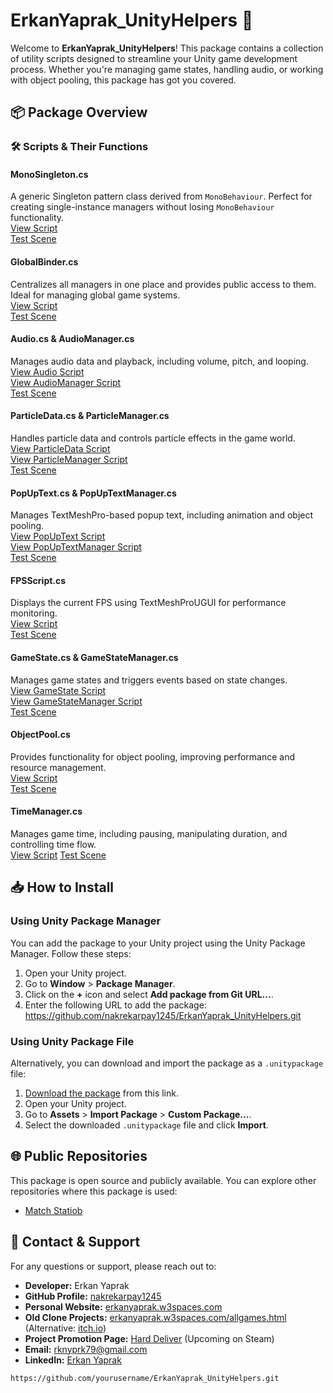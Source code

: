 # ErkanYaprak_UnityHelpers 🚀

Welcome to **ErkanYaprak_UnityHelpers**! This package contains a collection of utility scripts designed to streamline your Unity game development process. Whether you're managing game states, handling audio, or working with object pooling, this package has got you covered.

## 📦 Package Overview

### 🛠️ Scripts & Their Functions

#### **MonoSingleton.cs**
A generic Singleton pattern class derived from `MonoBehaviour`. Perfect for creating single-instance managers without losing `MonoBehaviour` functionality.  
[View Script](./Scripts/MonoSingleton.cs)  
[Test Scene](./Scenes/MonoSingletonTest.unity)

#### **GlobalBinder.cs**
Centralizes all managers in one place and provides public access to them. Ideal for managing global game systems.  
[View Script](./Scripts/GlobalBinder.cs)  
[Test Scene](./Scenes/GlobalBinderTest.unity)

#### **Audio.cs & AudioManager.cs**
Manages audio data and playback, including volume, pitch, and looping.  
[View Audio Script](./Scripts/Audio.cs)  
[View AudioManager Script](./Scripts/AudioManager.cs)  
[Test Scene](./Scenes/AudioManagerTest.unity)

#### **ParticleData.cs & ParticleManager.cs**
Handles particle data and controls particle effects in the game world.  
[View ParticleData Script](./Scripts/ParticleData.cs)  
[View ParticleManager Script](./Scripts/ParticleManager.cs)  
[Test Scene](./Scenes/ParticleManagerTest.unity)

#### **PopUpText.cs & PopUpTextManager.cs**
Manages TextMeshPro-based popup text, including animation and object pooling.  
[View PopUpText Script](./Scripts/PopUpText.cs)  
[View PopUpTextManager Script](./Scripts/PopUpTextManager.cs)  
[Test Scene](./Scenes/PopUpTextManagerTest.unity)

#### **FPSScript.cs**
Displays the current FPS using TextMeshProUGUI for performance monitoring.  
[View Script](./Scripts/FPSScript.cs)  
[Test Scene](./Scenes/FPSScriptTest.unity)

#### **GameState.cs & GameStateManager.cs**
Manages game states and triggers events based on state changes.  
[View GameState Script](./Scripts/GameState.cs)  
[View GameStateManager Script](./Scripts/GameStateManager.cs)  
[Test Scene](./Scenes/GameStateManagerTest.unity)

#### **ObjectPool.cs**
Provides functionality for object pooling, improving performance and resource management.  
[View Script](./Scripts/ObjectPool.cs)  
[Test Scene](./Scenes/ObjectPoolTest.unity)

#### **TimeManager.cs**
Manages game time, including pausing, manipulating duration, and controlling time flow.  
[View Script](./Scripts/_helpers/Time)
[Test Scene](./Scenes/TimeManagerTest.unity)


## 📥 How to Install

### Using Unity Package Manager

You can add the package to your Unity project using the Unity Package Manager. Follow these steps:

1. Open your Unity project.
2. Go to **Window** > **Package Manager**.
3. Click on the **+** icon and select **Add package from Git URL...**.
4. Enter the following URL to add the package: https://github.com/nakrekarpay1245/ErkanYaprak_UnityHelpers.git
   
### Using Unity Package File

Alternatively, you can download and import the package as a `.unitypackage` file:

1. [Download the package](https://github.com/nakrekarpay1245/ErkanYaprak_UnityHelpers/blob/main/ErkanYaprak_UnityHelpers/Assets/ErkanYaprak_UnityHelpers.unitypackage) from this link.
2. Open your Unity project.
3. Go to **Assets** > **Import Package** > **Custom Package...**.
4. Select the downloaded `.unitypackage` file and click **Import**.


## 🌐 Public Repositories

This package is open source and publicly available. You can explore other repositories where this package is used:

- [Match Statiob](https://github.com/nakrekarpay1245/MatchStation)


## 📧 Contact & Support

For any questions or support, please reach out to:

- **Developer:** Erkan Yaprak
- **GitHub Profile:** [nakrekarpay1245](https://github.com/nakrekarpay1245)
- **Personal Website:** [erkanyaprak.w3spaces.com](https://erkanyaprak.w3spaces.com/)
- **Old Clone Projects:** [erkanyaprak.w3spaces.com/allgames.html](https://erkanyaprak.w3spaces.com/allgames.html) (Alternative: [itch.io](https://erkanyaprak.itch.io/))
- **Project Promotion Page:** [Hard Deliver](https://erkanyaprak.w3spaces.com/hard-deliver.html) (Upcoming on Steam)
- **Email:** rknyprk79@gmail.com
- **LinkedIn:** [Erkan Yaprak](https://www.linkedin.com/in/erkanyaprak/)
```bash
https://github.com/yourusername/ErkanYaprak_UnityHelpers.git


